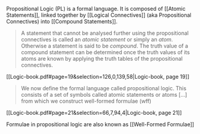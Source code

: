 

Propositional Logic (PL) is a formal language. It is composed of [[Atomic Statements]], linked together by [[Logical Connectives]] (aka Propositional Connectives) into [[Compound Statements]].

> A statement that cannot be analysed further using the propositional connectives is called an *atomic statement* or simply an *atom*. Otherwise a statement is said to be *compound*. The truth value of a compound statement can be determined once the truth values of its atoms are known by applying the truth tables of the propositional connectives.

[[Logic-book.pdf#page=19&selection=126,0,139,58|Logic-book, page 19]]


> We now define the formal language called propositional logic. This consists of a set of symbols called atomic statements or atoms [...] from which we construct well-formed formulae (wff)

[[Logic-book.pdf#page=21&selection=66,7,94,4|Logic-book, page 21]]


Formulae in propositional logic are also known as [[Well-Formed Formulae]]

